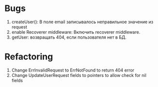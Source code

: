 # Bugs
1. createUser(): В поле email записывалось неправильное значение из request
2. enable Recoverer middleware: Включить recoverer middleware. 
3. getUser: возвращать 404, если пользователя нет в БД.

# Refactoring
1. Change ErrInvalidRequest to ErrNotFound to return 404 error
2. Change UpdateUserRequest fields to pointers to allow check for nil fields
